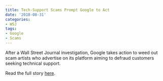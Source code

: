 ```yaml
---
title: Tech-Support Scams Prompt Google to Act
date: '2018-08-31'
categories:
- WSJ
tags:
- Google
- Scams
---
```

After a Wall Street Journal investigation, Google takes action to weed out scam artists who advertise on its platform aiming to defraud customers seeking technical support.

Read the full story [here](https://www.wsj.com/articles/tech-support-scams-on-google-trigger-crackdown-1535755023?emailToken=f5f8e3307f902fbcc2c0355bd5c5d126+i6JZpRkQpretGyTPmzzlp9ebkpVG51M6eS4kXC07ZnWg//xC7c7SUBJG5tkhxd+Y2rx0MQfO8909Tm1UWQjzqW3v4yyAt+p1nxw6smiAj4=).
